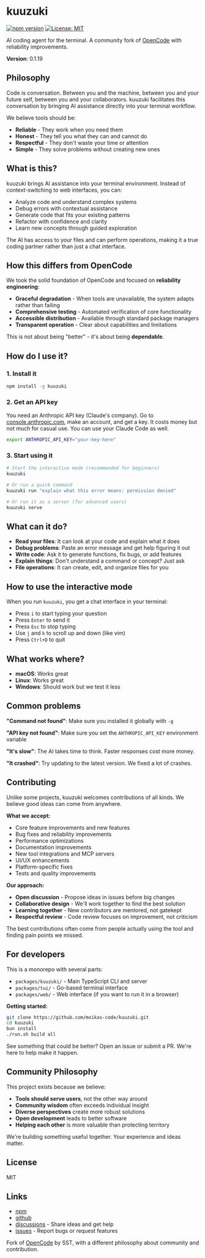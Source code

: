# kuuzuki

[![npm version](https://badge.fury.io/js/kuuzuki.svg)](https://www.npmjs.com/package/kuuzuki)
[![License: MIT](https://img.shields.io/badge/License-MIT-yellow.svg)](https://opensource.org/licenses/MIT)

AI coding agent for the terminal. A community fork of [OpenCode](https://github.com/sst/opencode) with reliability improvements.

**Version**: 0.1.19

## Philosophy

Code is conversation. Between you and the machine, between you and your future self, between you and your collaborators. kuuzuki facilitates this conversation by bringing AI assistance directly into your terminal workflow.

We believe tools should be:

- **Reliable** - They work when you need them
- **Honest** - They tell you what they can and cannot do
- **Respectful** - They don't waste your time or attention
- **Simple** - They solve problems without creating new ones

## What is this?

kuuzuki brings AI assistance into your terminal environment. Instead of context-switching to web interfaces, you can:

- Analyze code and understand complex systems
- Debug errors with contextual assistance
- Generate code that fits your existing patterns
- Refactor with confidence and clarity
- Learn new concepts through guided exploration

The AI has access to your files and can perform operations, making it a true coding partner rather than just a chat interface.

## How this differs from OpenCode

We took the solid foundation of OpenCode and focused on **reliability engineering**:

- **Graceful degradation** - When tools are unavailable, the system adapts rather than failing
- **Comprehensive testing** - Automated verification of core functionality
- **Accessible distribution** - Available through standard package managers
- **Transparent operation** - Clear about capabilities and limitations

This is not about being "better" - it's about being **dependable**.

## How do I use it?

### 1. Install it

```bash
npm install -g kuuzuki
```

### 2. Get an API key

You need an Anthropic API key (Claude's company). Go to [console.anthropic.com](https://console.anthropic.com), make an account, and get a key. It costs money but not much for casual use. You can use your Claude Code as well.

```bash
export ANTHROPIC_API_KEY="your-key-here"
```

### 3. Start using it

```bash
# Start the interactive mode (recommended for beginners)
kuuzuki

# Or run a quick command
kuuzuki run "explain what this error means: permission denied"

# Or run it as a server (for advanced users)
kuuzuki serve
```

## What can it do?

- **Read your files**: It can look at your code and explain what it does
- **Debug problems**: Paste an error message and get help figuring it out
- **Write code**: Ask it to generate functions, fix bugs, or add features
- **Explain things**: Don't understand a command or concept? Just ask
- **File operations**: It can create, edit, and organize files for you

## How to use the interactive mode

When you run `kuuzuki`, you get a chat interface in your terminal:

- Press `i` to start typing your question
- Press `Enter` to send it
- Press `Esc` to stop typing
- Use `j` and `k` to scroll up and down (like vim)
- Press `Ctrl+D` to quit

## What works where?

- **macOS**: Works great
- **Linux**: Works great
- **Windows**: Should work but we test it less

## Common problems

**"Command not found"**: Make sure you installed it globally with `-g`

**"API key not found"**: Make sure you set the `ANTHROPIC_API_KEY` environment variable

**"It's slow"**: The AI takes time to think. Faster responses cost more money.

**"It crashed"**: Try updating to the latest version. We fixed a lot of crashes.

## Contributing

Unlike some projects, kuuzuki welcomes contributions of all kinds. We believe good ideas can come from anywhere.

**What we accept:**

- Core feature improvements and new features
- Bug fixes and reliability improvements
- Performance optimizations
- Documentation improvements
- New tool integrations and MCP servers
- UI/UX enhancements
- Platform-specific fixes
- Tests and quality improvements

**Our approach:**

- **Open discussion** - Propose ideas in issues before big changes
- **Collaborative design** - We'll work together to find the best solution
- **Learning together** - New contributors are mentored, not gatekept
- **Respectful review** - Code review focuses on improvement, not criticism

The best contributions often come from people actually using the tool and finding pain points we missed.

## For developers

This is a monorepo with several parts:

- `packages/kuuzuki/` - Main TypeScript CLI and server
- `packages/tui/` - Go-based terminal interface
- `packages/web/` - Web interface (if you want to run it in a browser)

**Getting started:**

```bash
git clone https://github.com/moikas-code/kuuzuki.git
cd kuuzuki
bun install
./run.sh build all
```

See something that could be better? Open an issue or submit a PR. We're here to help make it happen.

## Community Philosophy

This project exists because we believe:

- **Tools should serve users**, not the other way around
- **Community wisdom** often exceeds individual insight
- **Diverse perspectives** create more robust solutions
- **Open development** leads to better software
- **Helping each other** is more valuable than protecting territory

We're building something useful together. Your experience and ideas matter.

## License

MIT

## Links

- [npm](https://www.npmjs.com/package/kuuzuki)
- [github](https://github.com/moikas-code/kuuzuki)
- [discussions](https://github.com/moikas-code/kuuzuki/discussions) - Share ideas and get help
- [issues](https://github.com/moikas-code/kuuzuki/issues) - Report bugs or request features

Fork of [OpenCode](https://github.com/sst/opencode) by SST, with a different philosophy about community and contribution.
